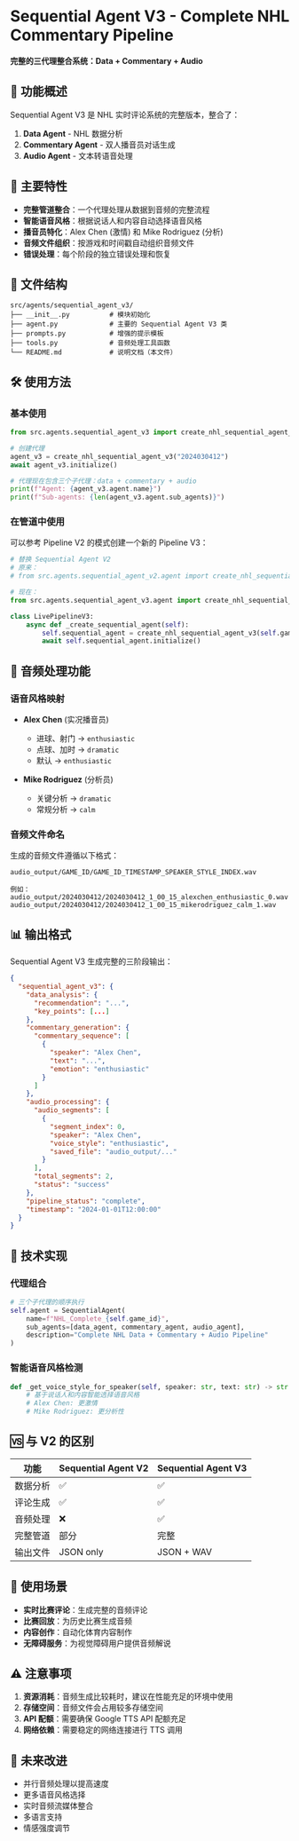 # Sequential Agent V3 - Complete NHL Commentary Pipeline

**完整的三代理整合系统：Data + Commentary + Audio**

## 🎯 功能概述

Sequential Agent V3 是 NHL 实时评论系统的完整版本，整合了：

1. **Data Agent** - NHL 数据分析
2. **Commentary Agent** - 双人播音员对话生成
3. **Audio Agent** - 文本转语音处理

## 🚀 主要特性

- **完整管道整合**：一个代理处理从数据到音频的完整流程
- **智能语音风格**：根据说话人和内容自动选择语音风格
- **播音员特化**：Alex Chen (激情) 和 Mike Rodriguez (分析)
- **音频文件组织**：按游戏和时间戳自动组织音频文件
- **错误处理**：每个阶段的独立错误处理和恢复

## 📁 文件结构

```
src/agents/sequential_agent_v3/
├── __init__.py          # 模块初始化
├── agent.py             # 主要的 Sequential Agent V3 类
├── prompts.py           # 增强的提示模板
├── tools.py             # 音频处理工具函数
└── README.md            # 说明文档（本文件）
```

## 🛠️ 使用方法

### 基本使用

```python
from src.agents.sequential_agent_v3 import create_nhl_sequential_agent_v3

# 创建代理
agent_v3 = create_nhl_sequential_agent_v3("2024030412")
await agent_v3.initialize()

# 代理现在包含三个子代理：data + commentary + audio
print(f"Agent: {agent_v3.agent.name}")
print(f"Sub-agents: {len(agent_v3.agent.sub_agents)}")
```

### 在管道中使用

可以参考 Pipeline V2 的模式创建一个新的 Pipeline V3：

```python
# 替换 Sequential Agent V2
# 原来：
# from src.agents.sequential_agent_v2.agent import create_nhl_sequential_agent

# 现在：
from src.agents.sequential_agent_v3.agent import create_nhl_sequential_agent_v3

class LivePipelineV3:
    async def _create_sequential_agent(self):
        self.sequential_agent = create_nhl_sequential_agent_v3(self.game_id)
        await self.sequential_agent.initialize()
```

## 🎵 音频处理功能

### 语音风格映射

- **Alex Chen** (实况播音员)
  - 进球、射门 → `enthusiastic`
  - 点球、加时 → `dramatic`
  - 默认 → `enthusiastic`

- **Mike Rodriguez** (分析员)
  - 关键分析 → `dramatic`
  - 常规分析 → `calm`

### 音频文件命名

生成的音频文件遵循以下格式：
```
audio_output/GAME_ID/GAME_ID_TIMESTAMP_SPEAKER_STYLE_INDEX.wav

例如：
audio_output/2024030412/2024030412_1_00_15_alexchen_enthusiastic_0.wav
audio_output/2024030412/2024030412_1_00_15_mikerodriguez_calm_1.wav
```

## 📊 输出格式

Sequential Agent V3 生成完整的三阶段输出：

```json
{
  "sequential_agent_v3": {
    "data_analysis": {
      "recommendation": "...",
      "key_points": [...]
    },
    "commentary_generation": {
      "commentary_sequence": [
        {
          "speaker": "Alex Chen",
          "text": "...",
          "emotion": "enthusiastic"
        }
      ]
    },
    "audio_processing": {
      "audio_segments": [
        {
          "segment_index": 0,
          "speaker": "Alex Chen",
          "voice_style": "enthusiastic",
          "saved_file": "audio_output/..."
        }
      ],
      "total_segments": 2,
      "status": "success"
    },
    "pipeline_status": "complete",
    "timestamp": "2024-01-01T12:00:00"
  }
}
```

## 🔧 技术实现

### 代理组合

```python
# 三个子代理的顺序执行
self.agent = SequentialAgent(
    name=f"NHL_Complete_{self.game_id}",
    sub_agents=[data_agent, commentary_agent, audio_agent],
    description="Complete NHL Data + Commentary + Audio Pipeline"
)
```

### 智能语音风格检测

```python
def _get_voice_style_for_speaker(self, speaker: str, text: str) -> str:
    # 基于说话人和内容智能选择语音风格
    # Alex Chen: 更激情
    # Mike Rodriguez: 更分析性
```

## 🆚 与 V2 的区别

| 功能 | Sequential Agent V2 | Sequential Agent V3 |
|------|-------------------|-------------------|
| 数据分析 | ✅ | ✅ |
| 评论生成 | ✅ | ✅ |
| 音频处理 | ❌ | ✅ |
| 完整管道 | 部分 | 完整 |
| 输出文件 | JSON only | JSON + WAV |

## 🎯 使用场景

- **实时比赛评论**：生成完整的音频评论
- **比赛回放**：为历史比赛生成音频
- **内容创作**：自动化体育内容制作
- **无障碍服务**：为视觉障碍用户提供音频解说

## ⚠️ 注意事项

1. **资源消耗**：音频生成比较耗时，建议在性能充足的环境中使用
2. **存储空间**：音频文件会占用较多存储空间
3. **API 配额**：需要确保 Google TTS API 配额充足
4. **网络依赖**：需要稳定的网络连接进行 TTS 调用

## 🔮 未来改进

- 并行音频处理以提高速度
- 更多语音风格选择
- 实时音频流媒体整合
- 多语言支持
- 情感强度调节 